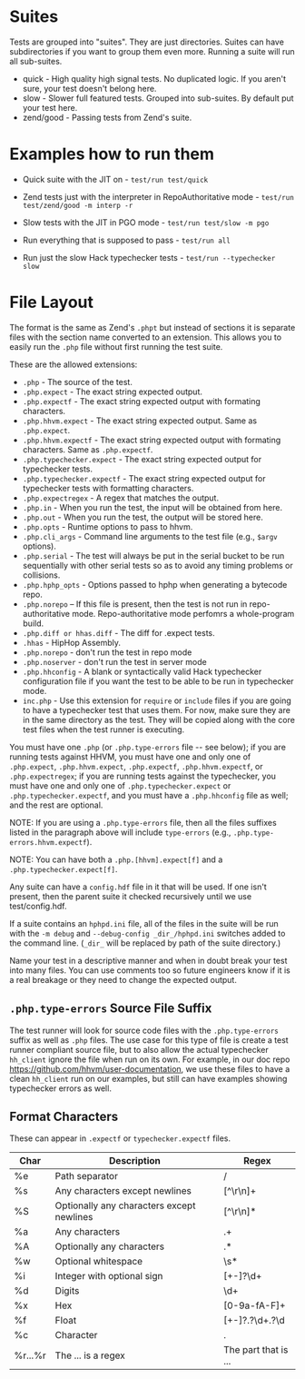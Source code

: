 # Suites

Tests are grouped into "suites". They are just directories. Suites can have
subdirectories if you want to group them even more. Running a suite will run
all sub-suites.

* quick - High quality high signal tests. No duplicated logic. If you aren't
  sure, your test doesn't belong here.
* slow - Slower full featured tests. Grouped into sub-suites. By default put
  your test here.
* zend/good - Passing tests from Zend's suite.

# Examples how to run them

* Quick suite with the JIT on -
`test/run test/quick`

* Zend tests just with the interpreter in RepoAuthoritative mode -
`test/run test/zend/good -m interp -r`

* Slow tests with the JIT in PGO mode -
`test/run test/slow -m pgo`

* Run everything that is supposed to pass -
`test/run all`

* Run just the slow Hack typechecker tests -
`test/run --typechecker slow`

# File Layout

The format is the same as Zend's `.phpt` but instead of sections it is
separate files with the section name converted to an extension. This allows
you to easily run the `.php` file without first running the test suite.

These are the allowed extensions:

* `.php` - The source of the test.
* `.php.expect` - The exact string expected output.
* `.php.expectf` - The exact string expected output with formating characters.
* `.php.hhvm.expect` - The exact string expected output. Same as `.php.expect`.
* `.php.hhvm.expectf` - The exact string expected output with formating characters. Same as `.php.expectf`.
* `.php.typechecker.expect` - The exact string expected output for typechecker tests.
* `.php.typechecker.expectf` - The exact string expected output for typechecker tests with formatting characters.
* `.php.expectregex` - A regex that matches the output.
* `.php.in` - When you run the test, the input will be obtained from here.
* `.php.out` - When you run the test, the output will be stored here.
* `.php.opts` - Runtime options to pass to hhvm.
* `.php.cli_args` - Command line arguments to the test file (e.g., `$argv` options).
* `.php.serial` - The test will always be put in the serial bucket to be run sequentially with other serial tests so as to avoid any timing problems or collisions.
* `.php.hphp_opts` - Options passed to hphp when generating a bytecode repo.
* `.php.norepo` – If this file is present, then the test is not run in repo-authoritative mode. Repo-authoritative mode perfomrs a whole-program build.
* `.php.diff or hhas.diff` - The diff for .expect tests.
* `.hhas` - HipHop Assembly.
* `.php.norepo` - don't run the test in repo mode
* `.php.noserver` - don't run the test in server mode
* `.php.hhconfig` - A blank or syntactically valid Hack typechecker configuration file if you want the test to be able to be run in typechecker mode.
* `inc.php` - Use this extension for `require` or `include` files if you are going to have a typechecker test that uses them. For now, make sure they are in the same directory as the test. They will be copied along with the core test files when the test runner is executing.

You must have one `.php` (or `.php.type-errors` file -- see below); if you are
running tests against HHVM, you must have one and only one of `.php.expect`,
`.php.hhvm.expect`, `.php.expectf`, `.php.hhvm.expectf`, or
`.php.expectregex`; if you are running tests against the  typechecker, you
must have one and only one of `.php.typechecker.expect` or
`.php.typechecker.expectf`, and you must have a `.php.hhconfig` file as well;
and the rest are optional.

NOTE: If you are using a `.php.type-errors` file, then all the files suffixes listed in the paragraph above will include `type-errors` (e.g., `.php.type-errors.hhvm.expectf`).

NOTE: You can have both a `.php.[hhvm].expect[f]` and a
`.php.typechecker.expect[f]`.

Any suite can have a `config.hdf` file in it that will be used. If one isn't
present, then the parent suite it checked recursively until we use
test/config.hdf.

If a suite contains an `hphpd.ini` file, all of the files in the suite will be
run with the `-m debug` and `--debug-config _dir_/hphpd.ini` switches added to
the command line. (`_dir_` will be replaced by path of the suite directory.)

Name your test in a descriptive manner and when in doubt break your test into
many files. You can use comments too so future engineers know if it is a real
breakage or they need to change the expected output.

## `.php.type-errors` Source File Suffix

The test runner will look for source code files with the `.php.type-errors`
suffix as well as `.php` files. The use case for this type of file is create a
test runner compliant source file, but to also allow the actual typechecker
`hh_client` ignore the file when run on its own. For example, in our doc repo
https://github.com/hhvm/user-documentation, we use these files to have a clean
`hh_client` run on our examples, but still can have examples showing
typechecker errors as well.

## Format Characters

These can appear in `.expectf` or `typechecker.expectf` files.

| Char    | Description                                | Regex
|---------|--------------------------------------------|-------
| %e      | Path separator                             | \/
| %s      | Any characters except newlines             | [^\r\n]+
| %S      | Optionally any characters except newlines  | [^\r\n]*
| %a      | Any characters                             | .+
| %A      | Optionally any characters                  | .*
| %w      | Optional whitespace                        | \s*
| %i      | Integer with optional sign                 | [+-]?\d+
| %d      | Digits                                     | \d+
| %x      | Hex                                        | [0-9a-fA-F]+
| %f      | Float                                      | [+-]?\.?\d+\.?\d|(?:[Ee][+-]?\d+)?
| %c      | Character                                  | .
| %r...%r | The ... is a regex                         | The part that is ...
